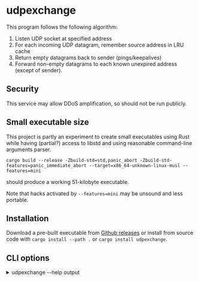 # udpexchange

This program follows the following algorithm:

1. Listen UDP socket at specified address
2. For each incoming UDP datagram, remember source address in LRU cache
3. Return empty datagrams back to sender (pings/keepalives)
4. Forward non-empty datagrams to each known unexpired address (except of sender).

## Security

This service may allow DDoS amplification, so should not be run publicly.

## Small executable size

This project is partly an experiment to create small executables using Rust while having (partial?) access to libstd and using reasonable command-line arguments parser.

    cargo build --release -Zbuild-std=std,panic_abort -Zbuild-std-features=panic_immediate_abort --target=x86_64-unknown-linux-musl --features=mini

should produce a working 51-kilobyte executable.

Note that hacks activated by `--features=mini` may be unsound and less portable.

## Installation

Download a pre-built executable from [Github releases](https://github.com/vi/udpexchange/releases) or install from source code with `cargo install --path .`  or `cargo install udpexchange`.

## CLI options

<details><summary> udpexchange --help output</summary>

```
Usage: udpexchange <listen_addr> [-t <timeout>]

Simple UDP service which replies to all other known clients

Positional Arguments:
  listen_addr       socket address to bind UDP to

Options:
  -t, --timeout     timeout, in seconds, to expire clients.
  --help            display usage information
```
</details>
